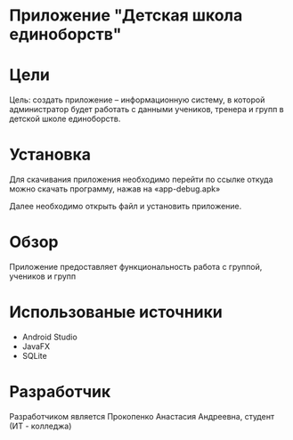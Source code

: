 # Приложение "Детская школа единоборств"

# Цели 
Цель: создать приложение – информационную систему, в которой администратор будет работать с данными учеников, тренера и групп в детской школе единоборств.

# Установка
Для скачивания приложения необходимо перейти по ссылке  откуда можно скачать программу, нажав на «app-debug.apk»

Далее необходимо открыть файл и установить приложение.

# Обзор
Приложение предоставляет функциональность работа с группой, учеников и групп
# Использованые источники
* Android Studio
* JavaFX
* SQLite

# Разработчик 
Разработчиком является Прокопенко Анастасия Андреевна, студент (ИТ - колледжа)
